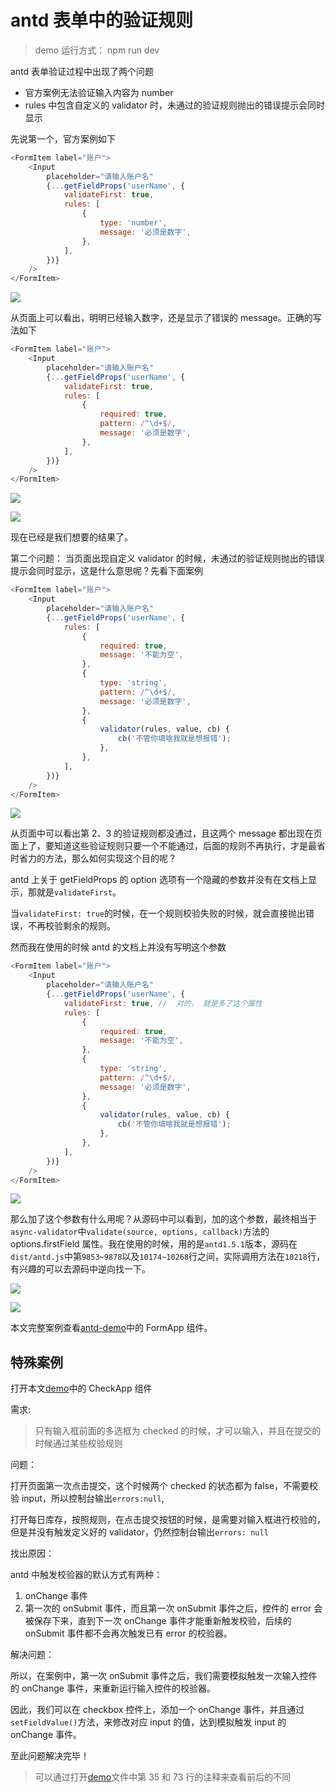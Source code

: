 <!-- Date: 2017-08-29 11:35 -->

# antd 表单中的验证规则

> demo 运行方式： npm run dev

antd 表单验证过程中出现了两个问题

-   官方案例无法验证输入内容为 number
-   rules 中包含自定义的 validator 时，未通过的验证规则抛出的错误提示会同时显示

先说第一个，官方案例如下

```js
<FormItem label="账户">
    <Input
        placeholder="请输入账户名"
        {...getFieldProps('userName', {
            validateFirst: true,
            rules: [
                {
                    type: 'number',
                    message: '必须是数字',
                },
            ],
        })}
    />
</FormItem>
```

![](./images/1.png)

从页面上可以看出，明明已经输入数字，还是显示了错误的 message。正确的写法如下

```js
<FormItem label="账户">
    <Input
        placeholder="请输入账户名"
        {...getFieldProps('userName', {
            validateFirst: true,
            rules: [
                {
                    required: true,
                    pattern: /^\d+$/,
                    message: '必须是数字',
                },
            ],
        })}
    />
</FormItem>
```

![](./images/2.png)

![](./images/3.png)

现在已经是我们想要的结果了。

第二个问题： 当页面出现自定义 validator 的时候，未通过的验证规则抛出的错误提示会同时显示，这是什么意思呢？先看下面案例

```js
<FormItem label="账户">
    <Input
        placeholder="请输入账户名"
        {...getFieldProps('userName', {
            rules: [
                {
                    required: true,
                    message: '不能为空',
                },
                {
                    type: 'string',
                    pattern: /^\d+$/,
                    message: '必须是数字',
                },
                {
                    validator(rules, value, cb) {
                        cb('不管你填啥我就是想报错');
                    },
                },
            ],
        })}
    />
</FormItem>
```

![](./images/4.png)

从页面中可以看出第 2、3 的验证规则都没通过，且这两个 message 都出现在页面上了，要知道这些验证规则只要一个不能通过，后面的规则不再执行，才是最省时省力的方法，那么如何实现这个目的呢？

antd 上关于 getFieldProps 的 option 选项有一个隐藏的参数并没有在文档上显示，那就是`validateFirst`。

当`validateFirst: true`的时候，在一个规则校验失败的时候，就会直接抛出错误，不再校验剩余的规则。

然而我在使用的时候 antd 的文档上并没有写明这个参数

```js
<FormItem label="账户">
    <Input
        placeholder="请输入账户名"
        {...getFieldProps('userName', {
            validateFirst: true, //  对的， 就是多了这个属性
            rules: [
                {
                    required: true,
                    message: '不能为空',
                },
                {
                    type: 'string',
                    pattern: /^\d+$/,
                    message: '必须是数字',
                },
                {
                    validator(rules, value, cb) {
                        cb('不管你填啥我就是想报错');
                    },
                },
            ],
        })}
    />
</FormItem>
```

![](./images/5.png)

那么加了这个参数有什么用呢？从源码中可以看到，加的这个参数，最终相当于`async-validator`中`validate(source, options, callback)`方法的 options.firstField 属性。我在使用的时候，用的是`antd1.5.1`版本，源码在`dist/antd.js`中第`9853~9878`以及`10174~10268`行之间，实际调用方法在`10218`行，有兴趣的可以去源码中逆向找一下。

![](./images/6.png)

![](./images/7.png)

本文完整案例查看[antd-demo](./demo)中的 FormApp 组件。

## 特殊案例

打开本文[demo](./demo)中的 CheckApp 组件

需求:

> 只有输入框前面的多选框为 checked 的时候，才可以输入，并且在提交的时候通过某些校验规则

问题：

打开页面第一次点击提交，这个时候两个 checked 的状态都为 false，不需要校验 input，所以控制台输出`errors:null`,

打开每日库存，按照规则，在点击提交按钮的时候，是需要对输入框进行校验的，但是并没有触发定义好的 validator，仍然控制台输出`errors: null`

找出原因：

antd 中触发校验器的默认方式有两种：

1.  onChange 事件
2.  第一次的 onSubmit 事件，而且第一次 onSubmit 事件之后，控件的 error 会被保存下来，直到下一次 onChange 事件才能重新触发校验，后续的 onSubmit 事件都不会再次触发已有 error 的校验器。

解决问题：

所以，在案例中，第一次 onSubmit 事件之后，我们需要模拟触发一次输入控件的 onChange 事件，来重新运行输入控件的校验器。

因此，我们可以在 checkbox 控件上，添加一个 onChange 事件，并且通过`setFieldValue()`方法，来修改对应 input 的值，达到模拟触发 input 的 onChange 事件。

至此问题解决完毕！

> 可以通过打开[demo](./demo/src/checkApp.jsx)文件中第 35 和 73 行的注释来查看前后的不同
